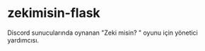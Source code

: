 # zekimisin-flask
Discord sunucularında oynanan "Zeki misin? " oyunu için yönetici yardımcısı.

[Site]: https://www.zekimisin.herokuapp.com
